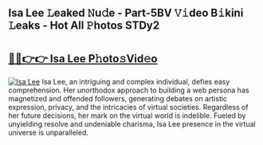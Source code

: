 ## Isa Lee 𝙻eaked 𝙽u𝚍e - Part-5BV 𝚅𝚒deo B𝚒kini 𝙻eaks - Hot All 𝙿hotos STDy2

# <h2><a href="http://ld3bx3u.urlbe.top/?page=Isa+Lee">🔗🔗👉👉 Isa Lee P𝚑oto𝚜Vid𝚎o</a></h2>

[![Isa Lee](https://i.imgur.com/eBuTRDB.gif)](http://ld3bx3u.urlbe.top/?page=Isa+Lee)
Isa Lee, an intriguing and complex individual, defies easy comprehension. Her unorthodox approach to building a web persona has magnetized and offended followers, generating debates on artistic expression, privacy, and the intricacies of virtual societies. Regardless of her future decisions, her mark on the virtual world is indelible. Fueled by unyielding resolve and undeniable charisma, Isa Lee presence in the virtual universe is unparalleled.
